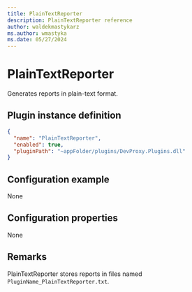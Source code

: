 ```yaml
---
title: PlainTextReporter
description: PlainTextReporter reference
author: waldekmastykarz
ms.author: wmastyka
ms.date: 05/27/2024
---
```


# PlainTextReporter

Generates reports in plain-text format.

## Plugin instance definition

```json
{
  "name": "PlainTextReporter",
  "enabled": true,
  "pluginPath": "~appFolder/plugins/DevProxy.Plugins.dll"
}
```

## Configuration example

None

## Configuration properties

None

## Remarks

PlainTextReporter stores reports in files named `PluginName_PlainTextReporter.txt`.
